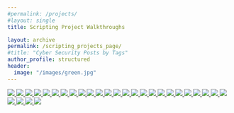 ```yaml
---
#permalink: /projects/
#layout: single
title: Scripting Project Walkthroughs

layout: archive
permalink: /scripting_projects_page/
#title: "Cyber Security Posts by Tags"
author_profile: structured
header:
  image: "/images/green.jpg"
---
```


<a href="https://karlbiron.github.io/scripting_projects_posts/Ruby_Basics/">
   <img src="https://karlbiron.github.io/assets/Ruby_Basics.png">
</a>

<a href="https://karlbiron.github.io/scripting_projects_posts/Ruby_ASCII_Stuffs/">
   <img src="https://karlbiron.github.io/assets/Ruby_ASCII_Stuffs.png">
</a>

<a href="https://karlbiron.github.io/scripting_projects_posts/Ruby_Binary_mafs/">
   <img src="https://karlbiron.github.io/assets/Ruby_Binary_mafs.png">
</a>

<a href="https://karlbiron.github.io/scripting_projects_posts/Ruby_Confucius_grammar/">
   <img src="https://karlbiron.github.io/assets/Ruby_Confucius_grammar.png">
</a>

<a href="https://karlbiron.github.io/scripting_projects_posts/Ruby_Csv_for_the_win/">
   <img src="https://karlbiron.github.io/assets/Ruby_Csv_for_the_win.png">
</a>

<a href="https://karlbiron.github.io/scripting_projects_posts/Ruby_Cyber_haiku_dictionary/">
   <img src="https://karlbiron.github.io/assets/Ruby_Cyber_haiku_dictionary.png">
</a>

<a href="https://karlbiron.github.io/scripting_projects_posts/Ruby_Dream_slice/">
   <img src="https://karlbiron.github.io/assets/Ruby_Dream_slice.png">
</a>

<a href="https://karlbiron.github.io/scripting_projects_posts/Ruby_Even_or_Odd/">
   <img src="https://karlbiron.github.io/assets/Ruby_Even_or_Odd.png">
</a>

<a href="https://karlbiron.github.io/scripting_projects_posts/Ruby_Evenly_Divisible/">
   <img src="https://karlbiron.github.io/assets/Ruby_Evenly_Divisible.png">
</a>

<a href="https://karlbiron.github.io/scripting_projects_posts/Ruby_Find_random_stuffs/">
   <img src="https://karlbiron.github.io/assets/Ruby_Find_random_stuffs.png">
</a>

<a href="https://karlbiron.github.io/scripting_projects_posts/Ruby_Forwards_is_backwards/">
   <img src="https://karlbiron.github.io/assets/Ruby_Forwards_is_backwards.png">
</a>

<a href="https://karlbiron.github.io/scripting_projects_posts/Ruby_Hex_mafs/">
   <img src="https://karlbiron.github.io/assets/Ruby_Hex_mafs.png">
</a>

<a href="https://karlbiron.github.io/scripting_projects_posts/Ruby_Its_new_math/">
   <img src="https://karlbiron.github.io/assets/Ruby_Its_new_math.png">
</a>

<a href="https://karlbiron.github.io/scripting_projects_posts/Ruby_Junk_in_my_trunk/">
   <img src="https://karlbiron.github.io/assets/Ruby_Junk_in_my_trunk.png">
</a>

<a href="https://karlbiron.github.io/scripting_projects_posts/Ruby_Just_a_ord_friend/">
   <img src="https://karlbiron.github.io/assets/Ruby_Just_a_ord_friend.png">
</a>

<a href="https://karlbiron.github.io/scripting_projects_posts/Ruby_Lines_Lines_Lines/">
   <img src="https://karlbiron.github.io/assets/Ruby_Lines_Lines_Lines.png">
</a>

<a href="https://karlbiron.github.io/scripting_projects_posts/Ruby_Mascii_u_sumthin/">
   <img src="https://karlbiron.github.io/assets/Ruby_Mascii_u_sumthin.png">
</a>

<a href="https://karlbiron.github.io/scripting_projects_posts/Ruby_My_buckets_got_a_hole_in_it/">
   <img src="https://karlbiron.github.io/assets/Ruby_My_buckets_got_a_hole_in_it.png">
</a>

<a href="https://karlbiron.github.io/scripting_projects_posts/Ruby_Naughty_or_nice/">
   <img src="https://karlbiron.github.io/assets/Ruby_Naughty_or_nice.png">
</a>

<a href="https://karlbiron.github.io/scripting_projects_posts/Ruby_Not_Small/">
   <img src="https://karlbiron.github.io/assets/Ruby_Not_Small.png">
</a>

<a href="https://karlbiron.github.io/scripting_projects_posts/Ruby_Number_pattern_v1/">
   <img src="https://karlbiron.github.io/assets/Ruby_Number_pattern_v1.png">
</a>

<a href="https://karlbiron.github.io/scripting_projects_posts/Ruby_Oddly_fibonacci/">
   <img src="https://karlbiron.github.io/assets/Ruby_Oddly_fibonacci.png">
</a>

<a href="https://karlbiron.github.io/scripting_projects_posts/Ruby_ORDinary_words/">
   <img src="https://karlbiron.github.io/assets/Ruby_ORDinary_words.png">
</a>

<a href="https://karlbiron.github.io/scripting_projects_posts/Ruby_Quad_math/">
   <img src="https://karlbiron.github.io/assets/Ruby_Quad_math.png">
</a>

<a href="https://karlbiron.github.io/scripting_projects_posts/Ruby_Scrape_me/">
   <img src="https://karlbiron.github.io/assets/Ruby_Scrape_me.png">
</a>

<a href="https://karlbiron.github.io/scripting_projects_posts/Ruby_Simple_addition/">
   <img src="https://karlbiron.github.io/assets/Ruby_Simple_addition.png">
</a>

<a href="https://karlbiron.github.io/scripting_projects_posts/Ruby_Simple_cipher/">
   <img src="https://karlbiron.github.io/assets/Ruby_Simple_cipher.png">
</a>

<a href="https://karlbiron.github.io/scripting_projects_posts/Ruby_Summation_as_a_service/">
   <img src="https://karlbiron.github.io/assets/Ruby_Summation_as_a_service.png">
</a>

<a href="https://karlbiron.github.io/scripting_projects_posts/Ruby_White_socks_with_boots/">
   <img src="https://karlbiron.github.io/assets/Ruby_White_socks_with_boots.png">
</a>
